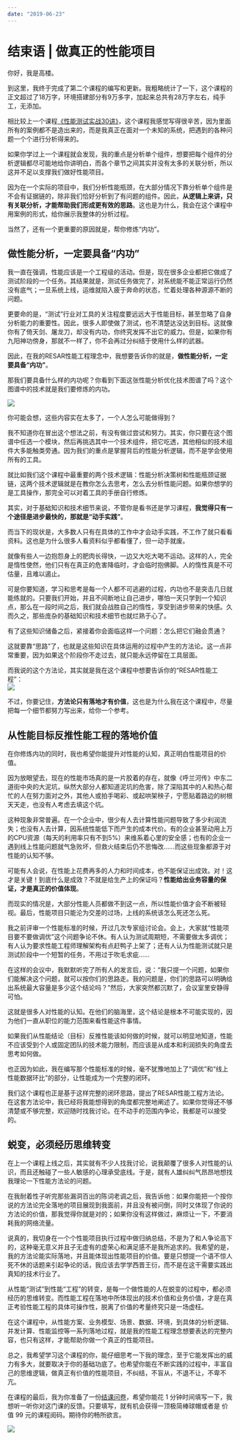 ```yaml
---
date: "2019-06-23"
---  
```

      
# 结束语 | 做真正的性能项目
你好，我是高楼。

到这里，我终于完成了第二个课程的编写和更新。我粗略统计了一下，这个课程的正文超过了18万字，环境搭建部分有9万多字，加起来总共有28万字左右，纯手工，无添加。

相比较上一个课程[《性能测试实战30讲》](https://time.geekbang.org/column/intro/100042501)，这个课程我感觉写得很辛苦，因为里面所有的案例都不是造出来的，而是我真正在面对一个未知的系统，把遇到的各种问题一个个进行分析得来的。

如果你学过上一个课程就会发现，我的重点是分析单个组件，想要把每个组件的分析逻辑都尽可能地给你讲明白，而各个章节之间其实并没有太多的关联分析，所以这并不足以支撑我们做好性能项目。

因为在一个实际的项目中，我们分析性能瓶颈，在大部分情况下靠分析单个组件是不会有证据链的，除非我们恰好分析到了有问题的组件。因此，**从逻辑上来讲，只有关联分析，才能帮助我们形成更有效的思路**。这也是为什么，我会在这个课程中用案例的形式，给你展示我整体的分析过程。

当然了，还有一个更重要的原因就是，帮你修炼“内功”。

## 做性能分析，一定要具备“内功”

我一直在强调，性能应该是一个工程级的活动。但是，现在很多企业都把它做成了测试阶段的一个任务。其结果就是，测试任务做完了，对系统能不能正常运行仍然没有底气；一旦系统上线，运维就陷入疲于奔命的状态，忙着处理各种源源不断的问题。

<!-- [[[read_end]]] -->

更要命的是，“测试”行业对工具的关注程度要远远大于性能目标，甚至忽略了自身分析能力的重要性。因此，很多人即使做了测试，也不清楚达没达到目标。这就像你有了倚天剑、屠龙刀，却没有内功，你终究发挥不出它的威力。但是，如果你有九阳神功傍身，那就不一样了，你不会再过分纠结于使用什么样的武器。

因此，在我的RESAR性能工程理念中，我想要告诉你的就是，**做性能分析，一定要具备“内功”**。

那我们要具备什么样的内功呢？你看到下面这张性能分析优化技术图谱了吗？这个图谱中的技术就是我们要修炼的内功。

![](./httpsstatic001geekbangorgresourceimage016d0147932b2256c576b599b141e09cb36d.jpg)

你可能会想，这些内容实在太多了，一个人怎么可能做得到？

我不知道你在冒出这个想法之前，有没有做过尝试和努力。其实，你只要在这个图谱中任选一个模块，然后再挑选其中一个技术组件，把它吃透，其他相似的技术组件大多能触类旁通。因为我们的重点是掌握背后的性能分析逻辑，而不是学会使用所有的工具。

就比如我们这个课程中最重要的两个技术逻辑：性能分析决策树和性能瓶颈证据链，这两个技术逻辑就是在教你怎么去思考，怎么去分析性能问题。如果你想学的是工具操作，那完全可以对着工具的手册自行修炼。

其实，对于基础知识和技术细节来说，不管你是看书还是学习课程，**我觉得只有一个途径是进步最快的，那就是“动手实践”**。

而当下的现状是，大多数人只有在具体的工作中才会动手实践，不工作了就只看看资料。这也是为什么很多人看资料似乎都看懂了，但一动手就废。

就像有些人一边抱怨身上的肥肉长得快，一边又大吃大喝不运动。这样的人，完全是惰性使然，他们只有在真正的危害降临时，才会临时抱佛脚。人的惰性真是不可估量，且难以遏止。

可是你要知道，学习和思考是每一个人都不可逃避的过程，内功也不是突击几日就能练就的。只要我们开始，并且不间断地让自己进步，哪怕一天只学到一个知识点，那么在一段时间之后，我们就会战胜自己的惰性，享受到进步带来的快感。久而久之，那些庞杂的基础知识和技术细节也就烂熟于心了。

有了这些知识储备之后，紧接着你会面临这样一个问题：怎么把它们融会贯通？

这就要靠“思路”了，也就是这些知识在具体运用的过程中产生的方法论。这一点非常重要，因为如果这个阶段你不走过去，就只能永远停留在工具层面。

而我说的这个方法论，其实就是我在这个课程中想要告诉你的“RESAR性能工程”：  
![](./httpsstatic001geekbangorgresourceimage626562f159d7c47716a3cd433833fb555d65.jpg)

不过，你要记住，**方法论只有落地才有价值**，这也是为什么我在这个课程中，尽量把每一个细节都努力写出来，给你一个参考。

## 从性能目标反推性能工程的落地价值

在你修炼内功的同时，我也希望你能提升对性能的认知，真正明白性能项目的价值。

因为放眼望去，现在的性能市场真的是一片胶着的存在，就像《呼兰河传》中东二道街中央的大泥坑，纵然大部分人都知道泥坑的危害，除了深陷其中的人和热心帮忙的人在努力面对之外，其他人或拍手喝彩、或起哄架秧子，宁愿贴着路边的树根天天走，也没有人考虑去填这个坑。

这种现象非常普遍。在一个企业中，很少有人去计算性能问题导致了多少利润流失；也没有人去计算，因系统性能低下而产生的成本代价。有的企业甚至动用上万的CPU资源（每天的利用率只有不到5\%）来维系着心里的安全感；也有的企业一遇到线上性能问题就气急败坏，但救火结束后仍不思悔改……而这些现象都源于对性能的认知不够。

可能有人会说，在性能上花费再多的人力和时间成本，也不能保证出成效。对！这才是关键！到底什么是成效？不就是给生产上的保证吗？**性能给出业务容量的保证，才是真正的价值体现**。

而现实的情况是，大部分性能人员都做不到这一点，所以性能价值才会不断被轻视。最后，性能项目只能沦为交差的过场，上线的系统该怎么死还怎么死。

我之前评审一个性能标准的时候，开过几次专家组讨论会。会上，大家就“性能项目要不要做调优”这个问题争论不休。有人认为测试周期短，不需要做太多调优；有人认为要求性能工程师理解架构有点赶鸭子上架了；还有人认为性能测试就只是测试阶段中一个短暂的任务，不用过于吹毛求疵……

在这样的会议中，我默默听完了所有人的发言后，说：“我只提一个问题，如果你们能解决这个问题，就可以按你们的思路走。我的问题是，你们的思路可以明确给出系统最大容量是多少这个结论吗？”然后，大家突然都沉默了，会议室里安静得可怕。

这就是很多人对性能的认知。在他们的脑海里，这个结论是根本不可能实现的，因为他们一直从职位的能力范围来看性能这件事情。

如果我们从性能结论（目标）反推性能该如何做的时候，就可以明显地知道，性能不应该受到个人或固定团队的技术能力限制，而应该是从成本和利润损失的角度去思考如何做。

也正因为如此，我在编写那个性能标准的时候，毫不犹豫地加上了“调优”和“线上性能数据环比”的部分，让性能成为一个完整的闭环。

我们这个课程也正是基于这样完整的闭环思路，提出了RESAR性能工程方法论。在这套方法论中，我已经将我能想得到的角度都完整地阐述了。如果你觉得还不够清楚或不够完整，欢迎随时找我讨论。在不动手的范围内争论，我都是可以接受的。

## 蜕变，必须经历思维转变

在上一个课程上线之后，其实就有不少人找我讨论，说我颠覆了很多人对性能的认识，而且还触碰了一些人敏感的心理承受底线。于是，就有人雄纠纠气昂昂地想找我理论一下性能方法论的问题。

在我耐着性子听完那些漏洞百出的陈词老调之后，我告诉他：如果你能把一个按你说的方法论完全落地的项目展现到我面前，并且没有被问倒，同时又体现了你说的方法论的价值，那我觉得你就是对的；如果你没有这样做过，麻烦让一下，不要消耗我的网络流量。

说真的，我切身在一个个性能项目执行过程中做归纳总结，不是为了和人争论高下的，这种毫无意义并且子无虚有的虚荣心和满足感不是我所追求的。我希望的是，我的方法论能实际落地，并且能体现出性能项目的价值。要是只想提一个语不惊人死不休的话题来引起争论的话，我应该去学学西晋王衍，而不是在这干需要实践出真知的技术行业了。

从性能“测试”到性能“工程”的转变，是每一个做性能的人在蜕变的过程中，都必须经历的思维转变。而性能工程在落地中所体现出的技术价值和业务价值，才是在真正考验性能工程的具体可操作性，脱离了价值的考量终究只是一场虚枉。

在这个课程中，从性能方案、业务模型、场景、数据、环境，到具体的分析逻辑、并发计算、性能监控等一系列落地过程，就是我的性能工程理念想要表达的完整内容，也只有这样，才能帮助你做一个真正的性能项目。

总之，我希望学习这个课程的你，能仔细思考一下我的理念，至于它能发挥出的威力有多大，就要取决于你的基础功底了。也希望你能在不断实践的过程中，丰富自己的思维逻辑，做真正有价值的性能项目，不纠结，不盲从，不退不让，不卑不亢。

在课程的最后，我为你准备了一份[结课问卷](https://jinshuju.net/f/jKzijs)，希望你能花 1 分钟时间填写一下，我想听一听你对这门课的反馈。只要填写，就有机会获得一顶极简棒球帽或者是 价值 99 元的课程阅码。期待你的畅所欲言。

[![](./httpsstatic001geekbangorgresourceimagee37ee36899542e9626ac4a795e9f9704ea7e.jpg)](https://jinshuju.net/f/jKzijs)